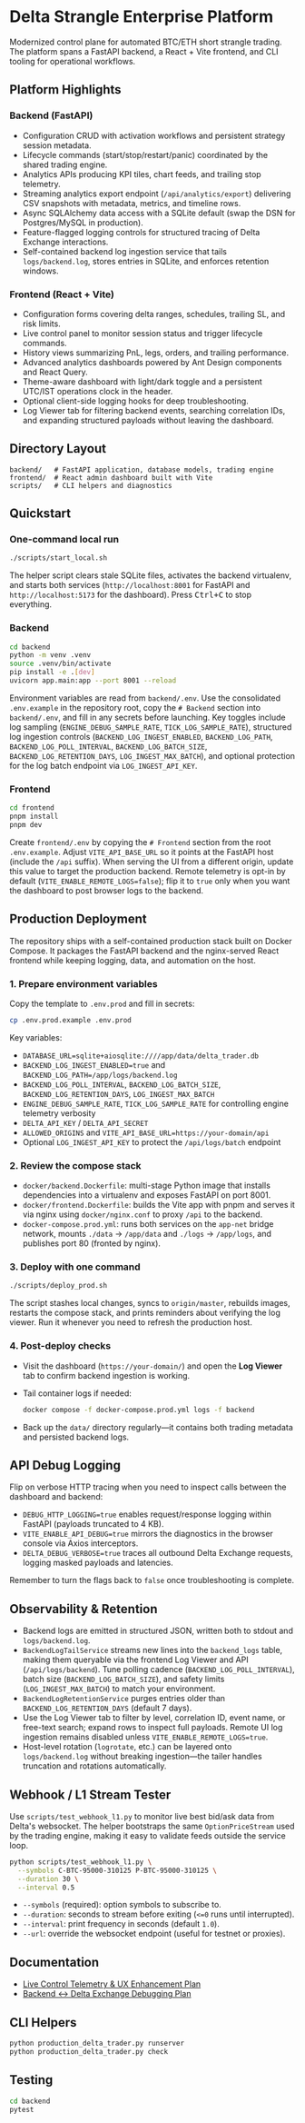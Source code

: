 # Delta Strangle Enterprise Platform

Modernized control plane for automated BTC/ETH short strangle trading. The platform spans a FastAPI backend, a React + Vite frontend, and CLI tooling for operational workflows.

## Platform Highlights

### Backend (FastAPI)

- Configuration CRUD with activation workflows and persistent strategy session metadata.
- Lifecycle commands (start/stop/restart/panic) coordinated by the shared trading engine.
- Analytics APIs producing KPI tiles, chart feeds, and trailing stop telemetry.
- Streaming analytics export endpoint (`/api/analytics/export`) delivering CSV snapshots with metadata, metrics, and timeline rows.
- Async SQLAlchemy data access with a SQLite default (swap the DSN for Postgres/MySQL in production).
- Feature-flagged logging controls for structured tracing of Delta Exchange interactions.
- Self-contained backend log ingestion service that tails `logs/backend.log`, stores entries in SQLite, and enforces retention windows.

### Frontend (React + Vite)

- Configuration forms covering delta ranges, schedules, trailing SL, and risk limits.
- Live control panel to monitor session status and trigger lifecycle commands.
- History views summarizing PnL, legs, orders, and trailing performance.
- Advanced analytics dashboards powered by Ant Design components and React Query.
- Theme-aware dashboard with light/dark toggle and a persistent UTC/IST operations clock in the header.
- Optional client-side logging hooks for deep troubleshooting.
- Log Viewer tab for filtering backend events, searching correlation IDs, and expanding structured payloads without leaving the dashboard.

## Directory Layout

```
backend/   # FastAPI application, database models, trading engine
frontend/  # React admin dashboard built with Vite
scripts/   # CLI helpers and diagnostics
```

## Quickstart

### One-command local run

```bash
./scripts/start_local.sh
```

The helper script clears stale SQLite files, activates the backend virtualenv, and starts both services (`http://localhost:8001` for FastAPI and `http://localhost:5173` for the dashboard). Press <kbd>Ctrl+C</kbd> to stop everything.

### Backend

```bash
cd backend
python -m venv .venv
source .venv/bin/activate
pip install -e .[dev]
uvicorn app.main:app --port 8001 --reload
```

Environment variables are read from `backend/.env`. Use the consolidated `.env.example` in the repository root, copy the `# Backend` section into `backend/.env`, and fill in any secrets before launching. Key toggles include log sampling (`ENGINE_DEBUG_SAMPLE_RATE`, `TICK_LOG_SAMPLE_RATE`), structured log ingestion controls (`BACKEND_LOG_INGEST_ENABLED`, `BACKEND_LOG_PATH`, `BACKEND_LOG_POLL_INTERVAL`, `BACKEND_LOG_BATCH_SIZE`, `BACKEND_LOG_RETENTION_DAYS`, `LOG_INGEST_MAX_BATCH`), and optional protection for the log batch endpoint via `LOG_INGEST_API_KEY`.

### Frontend

```bash
cd frontend
pnpm install
pnpm dev
```

Create `frontend/.env` by copying the `# Frontend` section from the root `.env.example`. Adjust `VITE_API_BASE_URL` so it points at the FastAPI host (include the `/api` suffix). When serving the UI from a different origin, update this value to target the production backend. Remote telemetry is opt-in by default (`VITE_ENABLE_REMOTE_LOGS=false`); flip it to `true` only when you want the dashboard to post browser logs to the backend.

## Production Deployment

The repository ships with a self-contained production stack built on Docker Compose. It packages the FastAPI backend and the nginx-served React frontend while keeping logging, data, and automation on the host.

### 1. Prepare environment variables

Copy the template to `.env.prod` and fill in secrets:

```bash
cp .env.prod.example .env.prod
```

Key variables:

- `DATABASE_URL=sqlite+aiosqlite:////app/data/delta_trader.db`
- `BACKEND_LOG_INGEST_ENABLED=true` and `BACKEND_LOG_PATH=/app/logs/backend.log`
- `BACKEND_LOG_POLL_INTERVAL`, `BACKEND_LOG_BATCH_SIZE`, `BACKEND_LOG_RETENTION_DAYS`, `LOG_INGEST_MAX_BATCH`
- `ENGINE_DEBUG_SAMPLE_RATE`, `TICK_LOG_SAMPLE_RATE` for controlling engine telemetry verbosity
- `DELTA_API_KEY` / `DELTA_API_SECRET`
- `ALLOWED_ORIGINS` and `VITE_API_BASE_URL=https://your-domain/api`
- Optional `LOG_INGEST_API_KEY` to protect the `/api/logs/batch` endpoint

### 2. Review the compose stack

- `docker/backend.Dockerfile`: multi-stage Python image that installs dependencies into a virtualenv and exposes FastAPI on port 8001.
- `docker/frontend.Dockerfile`: builds the Vite app with pnpm and serves it via nginx using `docker/nginx.conf` to proxy `/api` to the backend.
- `docker-compose.prod.yml`: runs both services on the `app-net` bridge network, mounts `./data` → `/app/data` and `./logs` → `/app/logs`, and publishes port 80 (fronted by nginx).

### 3. Deploy with one command

```bash
./scripts/deploy_prod.sh
```

The script stashes local changes, syncs to `origin/master`, rebuilds images, restarts the compose stack, and prints reminders about verifying the log viewer. Run it whenever you need to refresh the production host.

### 4. Post-deploy checks

- Visit the dashboard (`https://your-domain/`) and open the **Log Viewer** tab to confirm backend ingestion is working.
- Tail container logs if needed:

  ```bash
  docker compose -f docker-compose.prod.yml logs -f backend
  ```

- Back up the `data/` directory regularly—it contains both trading metadata and persisted backend logs.

## API Debug Logging

Flip on verbose HTTP tracing when you need to inspect calls between the dashboard and backend:

- `DEBUG_HTTP_LOGGING=true` enables request/response logging within FastAPI (payloads truncated to 4 KB).
- `VITE_ENABLE_API_DEBUG=true` mirrors the diagnostics in the browser console via Axios interceptors.
- `DELTA_DEBUG_VERBOSE=true` traces all outbound Delta Exchange requests, logging masked payloads and latencies.

Remember to turn the flags back to `false` once troubleshooting is complete.

## Observability & Retention

- Backend logs are emitted in structured JSON, written both to stdout and `logs/backend.log`.
- `BackendLogTailService` streams new lines into the `backend_logs` table, making them queryable via the frontend Log Viewer and API (`/api/logs/backend`). Tune polling cadence (`BACKEND_LOG_POLL_INTERVAL`), batch size (`BACKEND_LOG_BATCH_SIZE`), and safety limits (`LOG_INGEST_MAX_BATCH`) to match your environment.
- `BackendLogRetentionService` purges entries older than `BACKEND_LOG_RETENTION_DAYS` (default 7 days).
- Use the Log Viewer tab to filter by level, correlation ID, event name, or free-text search; expand rows to inspect full payloads. Remote UI log ingestion remains disabled unless `VITE_ENABLE_REMOTE_LOGS=true`.
- Host-level rotation (`logrotate`, etc.) can be layered onto `logs/backend.log` without breaking ingestion—the tailer handles truncation and rotations automatically.

## Webhook / L1 Stream Tester

Use `scripts/test_webhook_l1.py` to monitor live best bid/ask data from Delta's websocket. The helper bootstraps the same `OptionPriceStream` used by the trading engine, making it easy to validate feeds outside the service loop.

```bash
python scripts/test_webhook_l1.py \
  --symbols C-BTC-95000-310125 P-BTC-95000-310125 \
  --duration 30 \
  --interval 0.5
```

- `--symbols` (required): option symbols to subscribe to.
- `--duration`: seconds to stream before exiting (`<=0` runs until interrupted).
- `--interval`: print frequency in seconds (default `1.0`).
- `--url`: override the websocket endpoint (useful for testnet or proxies).

## Documentation

- [Live Control Telemetry & UX Enhancement Plan](docs/live-control-enhancement-plan.md)
- [Backend ↔ Delta Exchange Debugging Plan](docs/backend-delta-debug-plan.md)

## CLI Helpers

```bash
python production_delta_trader.py runserver
python production_delta_trader.py check
```

## Testing

```bash
cd backend
pytest
```
